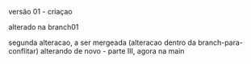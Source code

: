 versão 01 - criaçao

alterado na branch01

segunda alteracao, a ser mergeada (alteracao dentro da branch-para-conflitar) alterando de novo - parte III, agora na main
